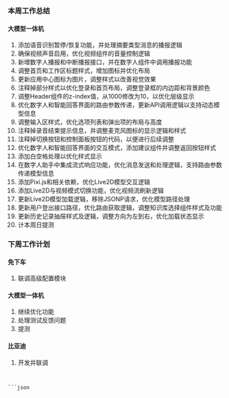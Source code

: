 ### 本周工作总结

#### 大模型一体机

1. 添加语音识别暂停/恢复功能，并处理摘要类型消息的播报逻辑
2. 确保视频声音启用，优化视频组件的音量控制逻辑
3. 新增数字人播报和中断播报接口，并在数字人组件中调用播报功能
4. 调整首页和工作区标题样式，增加图标并优化布局
5. 更新应用中心图标为图片，调整样式以改善视觉效果
6. 注释掉部分样式以优化登录和首页布局，调整登录框的内边距和背景颜色
7. 调整Header组件的z-index值，从1000修改为10，以优化层级显示
8. 优化数字人和智能回答界面的路由参数传递，更新API调用逻辑以支持动态模型信息
9. 调整输入区样式，优化选项列表和弹出项的布局与高度
10. 注释掉录音结束提示信息，并调整麦克风图标的显示逻辑和样式
11. 注释掉切换按钮和控制面板按钮的代码，以便进行后续调整
12. 优化数字人和智能回答界面的交互模式，添加建议组件并调整返回按钮样式
13. 添加白空格处理以优化样式显示
14. 在数字人助手中集成流式响应功能，优化消息发送和处理逻辑，支持路由参数传递模型信息
15. 添加Pixi.js和相关依赖，优化Live2D模型交互逻辑
16. 添加Live2D与视频模式切换功能，优化视频流刷新逻辑
17. 更新Live2D模型加载逻辑，移除JSONP请求，优化模型路径处理
18. 更新用户登出接口路径，优化路由获取逻辑，调整知识库选择组件样式及功能
19. 更新历史记录抽屉样式及逻辑，调整方向为左到右，优化加载状态显示
20. 计本周日提测

### 下周工作计划

#### 免下车

1. 联调高级配置模块

#### 大模型一体机

1. 继续优化功能
2. 处理测试反馈问题
3. 提测

#### 比亚迪

1. 开发并联调



```java


```json